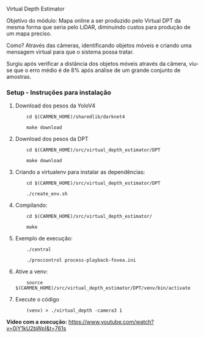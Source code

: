 Virtual Depth Estimator

Objetivo do módulo:
Mapa online a ser produzido pelo Virtual DPT da mesma forma que seria pelo LiDAR, diminuindo custos para produção de um mapa preciso.

Como?
Através das câmeras, identificando objetos móveis e criando uma mensagem virtual para que o sistema possa tratar.

Surgiu após verificar a distância dos objetos móveis através da câmera, viu-se que o erro médio é de 8% após análise de um grande conjunto de amostras.


### Setup - Instruções para instalação

1) Download dos pesos da YoloV4
    ```shell
        cd $(CARMEN_HOME)/sharedlib/darknet4
    ```
    ```shell
        make download
    ```

2) Download dos pesos da DPT
    ```shell
        cd $(CARMEN_HOME)/src/virtual_depth_estimator/DPT
    ```
    ```shell
        make download
    ```

3) Criando a virtualenv para instalar as dependências:
    ```shell
        cd $(CARMEN_HOME)/src/virtual_depth_estimator/DPT
    ```
    ```shell
        ./create_env.sh
    ```

4) Compilando:
    ```shell
        cd $(CARMEN_HOME)/src/virtual_depth_estimator/
    ```
    ```shell
        make
    ```

4) Exemplo de execução:
    ```shell
        ./central
    ```
    ```shell
        ./proccontrol process-playback-fovea.ini 
    ```
5) Ative a venv:
    ```shell
        source $(CARMEN_HOME)/src/virtual_depth_estimator/DPT/venv/bin/activate
    ```
6)  Execute o código
    ```shell
        (venv) > ./virtual_depth -camera3 1
    ```

**Vídeo com a execução:**
https://www.youtube.com/watch?v=0iY1kU2bWpI&t=761s

